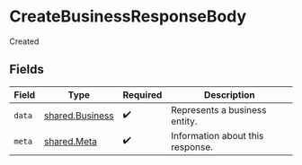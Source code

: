 # CreateBusinessResponseBody

Created


## Fields

| Field                                                     | Type                                                      | Required                                                  | Description                                               |
| --------------------------------------------------------- | --------------------------------------------------------- | --------------------------------------------------------- | --------------------------------------------------------- |
| `data`                                                    | [shared.Business](../../../sdk/models/shared/business.md) | :heavy_check_mark:                                        | Represents a business entity.                             |
| `meta`                                                    | [shared.Meta](../../../sdk/models/shared/meta.md)         | :heavy_check_mark:                                        | Information about this response.                          |